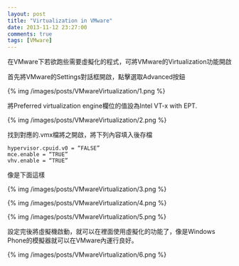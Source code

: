 ```yaml
---
layout: post
title: "Virtualization in VMware"
date: 2013-11-12 23:27:00
comments: true
tags: [VMware]
---
```


在VMware下若欲跑些需要虛擬化的程式，可將VMware的Virtualization功能開啟   

<!--More-->

首先將VMware的Settings對話框開啟，點擊選取Advanced按鈕 

{% img /images/posts/VMwareVirtualization/1.png %}


將Preferred virtualization engine欄位的值設為Intel VT-x with EPT.

{% img /images/posts/VMwareVirtualization/2.png %}


找到對應的.vmx檔將之開啟，將下列內容填入後存檔

    hypervisor.cpuid.v0 = “FALSE”
    mce.enable = “TRUE”
    vhv.enable = “TRUE”


像是下面這樣  

{% img /images/posts/VMwareVirtualization/3.png %}

{% img /images/posts/VMwareVirtualization/4.png %}

{% img /images/posts/VMwareVirtualization/5.png %}


設定完後將虛擬機啟動，就可以在裡面使用虛擬化的功能了，像是Windows Phone的模擬器就可以在VMware內運行良好。

{% img /images/posts/VMwareVirtualization/6.png %}

